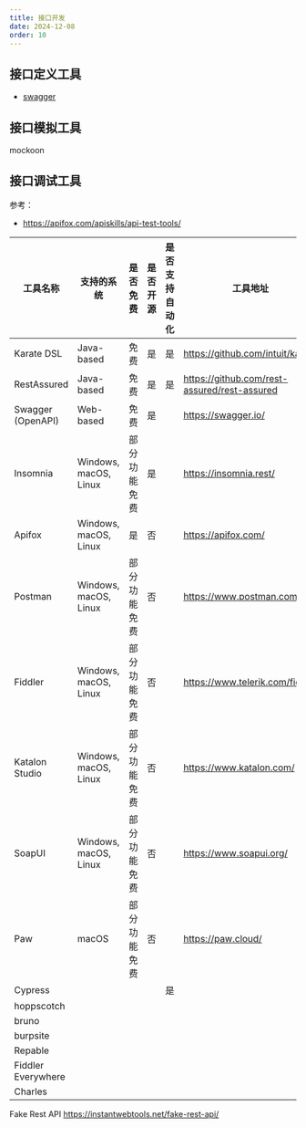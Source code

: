 ```yaml
---
title: 接口开发
date: 2024-12-08
order: 10
---
```



## 接口定义工具

+ [swagger](./provider-swagger.md)

## 接口模拟工具

mockoon

## 接口调试工具

参考：

- https://apifox.com/apiskills/api-test-tools/

| 工具名称          | 支持的系统            | 是否免费     | 是否开源 | 是否支持自动化 | 工具地址                                     |
| ----------------- | --------------------- | ------------ | -------- | -------------- | -------------------------------------------- |
| Karate DSL        | Java-based            | 免费         | 是       | 是             | https://github.com/intuit/karate             |
| RestAssured       | Java-based            | 免费         | 是       | 是             | https://github.com/rest-assured/rest-assured |
| Swagger (OpenAPI) | Web-based             | 免费         | 是       |                | https://swagger.io/                          |
| Insomnia          | Windows, macOS, Linux | 部分功能免费 | 是       |                | https://insomnia.rest/                       |
| Apifox            | Windows, macOS, Linux | 是           | 否       |                | https://apifox.com/                          |
| Postman           | Windows, macOS, Linux | 部分功能免费 | 否       |                | https://www.postman.com/                     |
| Fiddler           | Windows, macOS, Linux | 部分功能免费 | 否       |                | https://www.telerik.com/fiddler              |
| Katalon Studio    | Windows, macOS, Linux | 部分功能免费 | 否       |                | https://www.katalon.com/                     |
| SoapUI            | Windows, macOS, Linux | 部分功能免费 | 否       |                | https://www.soapui.org/                      |
| Paw               | macOS                 | 部分功能免费 | 否       |                | https://paw.cloud/                           |
| Cypress           |                       |              |          | 是             |
| hoppscotch        |
bruno | 
burpsite | 
Repable | 
Fiddler Everywhere | 
Charles | 

Fake Rest API <https://instantwebtools.net/fake-rest-api/>
